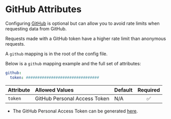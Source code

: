 # GitHub Attributes

Configuring [GitHub](https://github.com/) is optional but can allow you to avoid rate limits when requesting data from GitHub.

Requests made with a GitHub token have a higher rate limit than anonymous requests.

A `github` mapping is in the root of the config file.

Below is a `github` mapping example and the full set of attributes:
```yaml
github:
  token: ################################
```

| Attribute          | Allowed Values                                                             | Default | Required |
|:-------------------|:---------------------------------------------------------------------------|:--------|:--------:|
| `token`            | GitHub Personal Access Token                                               | N/A     | &#9989;  |

* The GitHub Personal Access Token can be generated [here](https://github.com/settings/tokens).
